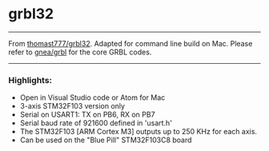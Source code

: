 # grbl32
***
From [thomast777/grbl32](https://github.com/thomast777/grbl32). Adapted for command line build on Mac.
Please refer to [gnea/grbl](https://github.com/gnea/grbl) for the core GRBL codes.
***


### Highlights:
* Open in Visual Studio code or Atom for Mac
* 3-axis STM32F103 version only
* Serial on USART1: TX on PB6, RX on PB7
* Serial baud rate of 921600 defined in 'usart.h'
* The STM32F103 [ARM Cortex M3] outputs up to 250 KHz for each axis.
* Can be used on the "Blue Pill" STM32F103C8 board

